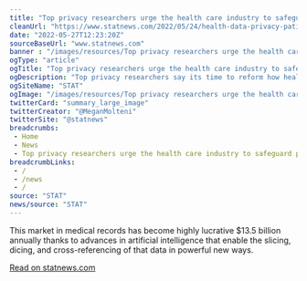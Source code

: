 ```yaml
--- 
title: "Top privacy researchers urge the health care industry to safeguard patient data"
cleanUrl: "https://www.statnews.com/2022/05/24/health-data-privacy-patients-records/"
date: "2022-05-27T12:23:20Z"
sourceBaseUrl: "www.statnews.com"
banner : "/images/resources/Top privacy researchers urge the health care industry to safeguard patient data.jpg"
ogType: "article"
ogTitle: "Top privacy researchers urge the health care industry to safeguard patient data"
ogDescription: "Top privacy researchers say its time to reform how health data is governed and give patients back control of their information."
ogSiteName: "STAT"
ogImage: "/images/resources/Top privacy researchers urge the health care industry to safeguard patient data.jpg"
twitterCard: "summary_large_image"
twitterCreator: "@MeganMolteni"
twitterSite: "@statnews"
breadcrumbs:
 - Home
 - News
 - Top privacy researchers urge the health care industry to safeguard patient data
breadcrumbLinks:
 - / 
 - /news
 - / 
source: "STAT"
news/source: "STAT"
---
```

This market in medical records has become highly lucrative $13.5 billion annually thanks to advances in artificial intelligence that enable the slicing, dicing, and cross-referencing of that data in powerful new ways.  
  
[Read on statnews.com](https://www.statnews.com/2022/05/24/health-data-privacy-patients-records/)
